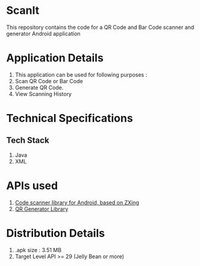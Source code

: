 # ScanIt
This repository contains the code for a QR Code and Bar Code scanner and generator Android application

# Application Details
1. This application can be used for following purposes : 
  1. Scan QR Code or Bar Code
  2. Generate QR Code.
  3. View Scanning History

# Technical Specifications 
## Tech Stack
1. Java
2. XML

# APIs used
1. <a href="https://github.com/yuriy-budiyev/code-scanner">Code scanner library for Android, based on ZXing</a>
2. <a href="https://github.com/androidmads/QRGenerator">QR Generator Library</a>

# Distribution Details
1. .apk size : 3.51 MB
2. Target Level API >= 29 (Jelly Bean or more)
